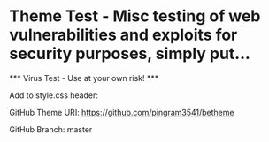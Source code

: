 # Theme Test - Misc testing of web vulnerabilities and exploits for security purposes, simply put...

*** Virus Test - Use at your own risk! ***

Add to style.css header:

GitHub Theme URI: https://github.com/pingram3541/betheme

GitHub Branch:     master